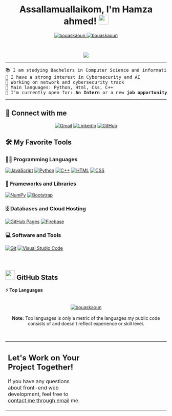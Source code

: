<h1 align="center">
Assallamuallaikom, I'm Hamza ahmed!
	<a href="https://github.com/33hamza33" target="_self">
		<img src="https://media.giphy.com/media/hvRJCLFzcasrR4ia7z/giphy.gif" width="30">
	</a>
</h1>
<p align="center">
	<a href="https://github.com/33hamza33">
		<img src="https://komarev.com/ghpvc/?username=bouaskaoun&label=Profile%20views&color=0e75b6&style=flat" alt="bouaskaoun" />
	</a>
	<a href="https://github.com/33hamza33">
		<img src="https://img.shields.io/github/followers/bouaskaoun?label=Followers" alt="bouaskaoun" />
	</a>
</p>
<br/>
<p align="center">
	<a href="https://github.com/33hamza33">
		<img src="https://readme-typing-svg.herokuapp.com?lines=Computer+Science+Student; Cyber+Security+and+Network+Engineer;Always%20learning%20new%20things&center=true&width=380&height=45">
	</a>
</p>

<hr>

<pre>
📚 I am studying Bachelors in Computer Science and information system in Egyptian Japan University for Science and Technology
📝 I have a strong interest in Cybersecurity and AI
🔭 Working on network and cybersecurity track
🌟 Main languages: Python, Html, Css, C++
🤔 I’m currently open for: <b>An Intern</b> or a new <b>job opportunity</b>, this is <a href="New%20folder%20(2)/hamzaa%20cvvv.pdf" target="_blank">MY RESUME.</a>
</pre>
<hr>

## 🤝 Connect with me
<p align="center">
	<a href="Hamzaa7med2023@gmail.com"><img img src="https://img.shields.io/badge/gmail-%23EA4335.svg?style=plastic&logo=gmail&logoColor=white" alt="Gmail"/></a>
	<a href="https://www.linkedin.com/in/bouaskaoun/"><img src="https://img.shields.io/badge/linkedin-%230A66C2.svg?style=plastic&logo=linkedin&logoColor=white" alt="LinkedIn"/></a>
	<a href="https://github.com/33hamza33"><img src="https://img.shields.io/badge/github-%23181717.svg?style=plastic&logo=github&logoColor=white" alt="GitHub"/></a>
</p>

## 🛠️ My Favorite Tools

### 👨‍💻 Programming Languages

<p>
    <a href="https://github.com/33hamza33"><img alt="JavaScript" src="https://img.shields.io/badge/JavaScript%20-%23F7DF1E.svg?logo=javascript&logoColor=black"></a>
    <a href="https://github.com/33hamza33"><img alt="Python" src="https://img.shields.io/badge/Python%20-%2314354C.svg?logo=python&logoColor=white"></a>
	 <a href="https://github.com/33hamza33"><img alt="C++" src="https://img.shields.io/badge/C++%20-%2314354C.svg?logo=C++&logoColor=white"></a>
	 <a href="https://github.com/33hamza33"><img alt="HTML" src="https://img.shields.io/badge/html%20-%2314354C.svg?logo=html&logoColor=black"></a>
	 <a href="https://github.com/33hamza33"><img alt="CSS" src="https://img.shields.io/badge/CSS%20-%2314354C.svg?logo=CSS&logoColor=red"></a>


### 🧰 Frameworks and Libraries

<p>
	<a href="https://github.com/33hamza33"><img alt="NumPy" src="https://img.shields.io/badge/Numpy%20-%23013243.svg?logo=numpy&logoColor=white"></a>
    <a href="https://github.com/33hamza33"><img alt="Bootstrap" src="https://img.shields.io/badge/Bootstrap%20-%23150458.svg?logo=Bootstrap&logoColor=white"></a>
</p>

### 🗄️ Databases and Cloud Hosting

<p>
    <a href="https://github.com/33hamza33"><img alt="GitHub Pages" src="https://img.shields.io/badge/GitHub%20Pages-%23327FC7.svg?logo=github&logoColor=white"></a>
    <a href="https://github.com/33hamza33"><img alt="Firebase" src ="https://img.shields.io/badge/Firebase-%23FF6F00.svg?logo=firebase&logoColor=white"></a>
</p>

### 💻 Software and Tools

<p>
    <a href="https://github.com/33hamza33"><img alt="Git" src="https://img.shields.io/badge/Git%20-%23F05033.svg?logo=git&logoColor=white"></a>
    <a href="https://github.com/33hamza33"><img alt="Visual Studio Code" src="https://img.shields.io/badge/Visual%20Studio%20Code-0078d7.svg?logo=visual-studio-code&logoColor=white"></a>
</p>
</br>

## <a href="https://github.com/33hamza33"><img src="https://www.blumbergdigital.com/wp-content/uploads/2020/10/stats-graphic-statistics-business-512.png" width="30"></a> GitHub Stats


<!--
<summary><b>⚡ Activity graph</b></summary>
<br/>
<p align="center">
	<a href="https://github.com/Bouaskaoun">
		<img src="https://activity-graph.herokuapp.com/graph?username=bouaskaoun&bg_color=ffffff&color=000000&line=000000&point=000000&area=true&hide_border=true" alt="bouaskaoun">
	</a>
</p>
<br/>
-->
<summary><b>⚡ Top Languages</b></summary>
<br/>

<p align="center">
	<a href="https://github.com/33hamza33">
	<img src="https://github-readme-stats.vercel.app/api/top-langs/?username=bouaskaoun&langs_count=8&layout=compact" alt="bouaskaoun">
	</a>
	<br/>
<br/>
<b>Note:</b> Top languages is only a metric of the languages my public code consists of and doesn't reflect experience or skill level.
</p>
<br/>

<table style="border: none">
  <tr>
  <td width="50%" valign="top">

## Let's Work on Your Project Together!

If you have any questions about front-end web development, feel free to <a href="mailto:hamzaa7med2023gmail.com">contact me through email</a> me.

  </td>
  <td width="50%" valign="top">





















